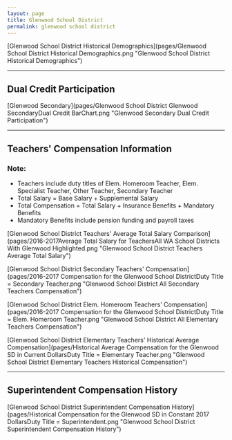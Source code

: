 ```yaml
---
layout: page
title: Glenwood School District
permalink: glenwood school district
---
```



[Glenwood School District Historical Demographics](pages/Glenwood School District Historical Demographics.png "Glenwood School District Historical Demographics")

___

## Dual Credit Participation

[Glenwood Secondary](pages/Glenwood School District Glenwood SecondaryDual Credit BarChart.png "Glenwood Secondary Dual Credit Participation")


___

## Teachers' Compensation Information
### Note:
- Teachers include duty titles of Elem. Homeroom Teacher, Elem. Specialist Teacher, Other Teacher, Secondary Teacher
- Total Salary = Base Salary + Supplemental Salary
- Total Compensation = Total Salary + Insurance Benefits + Mandatory Benefits
- Mandatory Benefits include pension funding and payroll taxes

[Glenwood School District Teachers' Average Total Salary Comparison](pages/2016-2017Average Total Salary for TeachersAll WA School Districts With Glenwood Highlighted.png "Glenwood School District Teachers Average Total Salary")

[Glenwood School District Secondary Teachers' Compensation](pages/2016-2017 Compensation for the Glenwood School DistrictDuty Title = Secondary Teacher.png "Glenwood School District All Secondary Teachers Compensation")

[Glenwood School District Elem. Homeroom Teachers' Compensation](pages/2016-2017 Compensation for the Glenwood School DistrictDuty Title = Elem. Homeroom Teacher.png "Glenwood School District All Elementary Teachers Compensation")

[Glenwood School District Elementary Teachers' Historical Average Compensation](pages/Historical Average Compensation for the Glenwood SD in Current DollarsDuty Title = Elementary Teacher.png "Glenwood School District Elementary Teachers Historical Compensation")


___

## Superintendent Compensation History

[Glenwood School District Superintendent Compensation History](pages/Historical Compensation for the Glenwood SD in Constant 2017 DollarsDuty Title = Superintendent.png "Glenwood School District Superintendent Compensation History")

